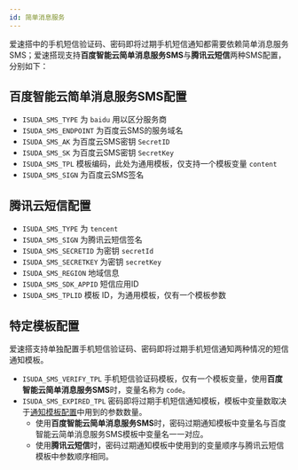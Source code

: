 ```yaml
---
id: 简单消息服务
---
```


爱速搭中的手机短信验证码、密码即将过期手机短信通知都需要依赖简单消息服务SMS；爱速搭现支持**百度智能云简单消息服务SMS**与**腾讯云短信**两种SMS配置，分别如下：

## 百度智能云简单消息服务SMS配置

- `ISUDA_SMS_TYPE` 为 `baidu` 用以区分服务商
- `ISUDA_SMS_ENDPOINT` 为百度云SMS的服务域名
- `ISUDA_SMS_AK` 为百度云SMS密钥 `SecretID`
- `ISUDA_SMS_SK` 为百度云SMS密钥 `SecretKey`
- `ISUDA_SMS_TPL` 模板编码，此处为通用模板，仅支持一个模板变量 `content`
- `ISUDA_SMS_SIGN` 为百度云SMS签名

## 腾讯云短信配置

- `ISUDA_SMS_TYPE` 为 `tencent`
- `ISUDA_SMS_SIGN` 为腾讯云短信签名
- `ISUDA_SMS_SECRETID` 为密钥 `secretId`
- `ISUDA_SMS_SECRETKEY` 为密钥 `secretKey`
- `ISUDA_SMS_REGION` 地域信息
- `ISUDA_SMS_SDK_APPID` 短信应用ID
- `ISUDA_SMS_TPLID` 模板 ID，为通用模板，仅有一个模板参数


## 特定模板配置

爱速搭支持单独配置手机短信验证码、密码即将过期手机短信通知两种情况的短信通知模板。
- `ISUDA_SMS_VERIFY_TPL` 手机短信验证码模板，仅有一个模板变量，使用**百度智能云简单消息服务SMS**时，变量名称为 `code`。
- `ISUDA_SMS_EXPIRED_TPL` 密码即将过期手机短信通知模板，模板中变量数取决于[通知模板配置](../管理后台/站点设置#密码过期机制)中用到的参数数量。
  - 使用**百度智能云简单消息服务SMS**时，密码过期通知模板中变量名与百度智能云简单消息服务SMS模板中变量名一一对应。
  - 使用**腾讯云短信**时，密码过期通知模板中使用到的变量顺序与腾讯云短信模板中参数顺序相同。